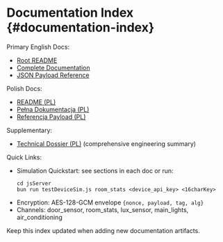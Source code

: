 # Documentation Index {#documentation-index}

Primary English Docs:
- [Root README](../README.md)
- [Complete Documentation](./COMPLETE_DOCUMENTATION.md)
- [JSON Payload Reference](./json-payloads.md)

Polish Docs:
- [README (PL)](./README_pl.md)
- [Pełna Dokumentacja (PL)](./COMPLETE_DOCUMENTATION_PL.md)
- [Referencja Payload (PL)](./json-payloads_pl.md)

Supplementary:
- [Technical Dossier (PL)](./TECHNICAL_DOKUMENTACJA_PL.md) (comprehensive engineering summary)

Quick Links:
- Simulation Quickstart: see sections in each doc or run:
  ```
  cd jsServer
  bun run testDeviceSim.js room_stats <device_api_key> <16charKey>
  ```
- Encryption: AES-128-GCM envelope `{nonce, payload, tag, alg}`
- Channels: door_sensor, room_stats, lux_sensor, main_lights, air_conditioning

Keep this index updated when adding new documentation artifacts.
